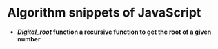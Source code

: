 # Algorithm snippets of JavaScript

- ***Digital_root* function a recursive function to get the root of a given number**

